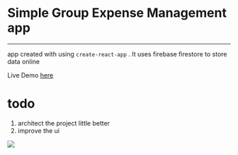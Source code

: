 # Simple Group Expense Management app

---

app created with using `create-react-app` . It uses firebase firestore to store data online

Live Demo [here](https://expenses-ssaha.firebaseapp.com/)

# todo
1. architect the project little better
2. improve the ui

![](https://i.snipboard.io/PAtDuX.jpg)

